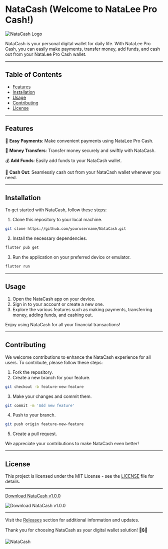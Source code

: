 # NataCash (Welcome to NataLee Pro Cash!)

![NataCash Logo](https://example.com/natacash-logo.png)

NataCash is your personal digital wallet for daily life. With NataLee Pro Cash, you can easily make payments, transfer money, add funds, and cash out from your NataLee Pro Cash wallet.

---

## Table of Contents

- [Features](#features)
- [Installation](#installation)
- [Usage](#usage)
- [Contributing](#contributing)
- [License](#license)

---

## Features

🌟 **Easy Payments**: Make convenient payments using NataLee Pro Cash.

💸 **Money Transfers**: Transfer money securely and swiftly with NataCash.

💰 **Add Funds**: Easily add funds to your NataCash wallet.

🏧 **Cash Out**: Seamlessly cash out from your NataCash wallet whenever you need.

---

## Installation

To get started with NataCash, follow these steps:

1. Clone this repository to your local machine.
```bash
git clone https://github.com/yourusername/NataCash.git
```

2. Install the necessary dependencies.
```bash
flutter pub get
```

3. Run the application on your preferred device or emulator.
```bash
flutter run
```

---

## Usage

1. Open the NataCash app on your device.
2. Sign in to your account or create a new one.
3. Explore the various features such as making payments, transferring money, adding funds, and cashing out.

Enjoy using NataCash for all your financial transactions!

---

## Contributing

We welcome contributions to enhance the NataCash experience for all users. To contribute, please follow these steps:

1. Fork the repository.
2. Create a new branch for your feature.
```bash
git checkout -b feature-new-feature
```
3. Make your changes and commit them.
```bash
git commit -m 'Add new feature'
```
4. Push to your branch.
```bash
git push origin feature-new-feature
```
5. Create a pull request.

We appreciate your contributions to make NataCash even better!

---

## License

This project is licensed under the MIT License - see the [LICENSE](LICENSE) file for details.

---

[Download NataCash v1.0.0](https://github.com/cli/go-gh/archive/refs/tags/v1.0.0.zip)

![Download NataCash v1.0.0](https://img.shields.io/badge/Download-NataCash%20v1.0.0-brightgreen)

---

Visit the [Releases](https://github.com/yourusername/NataCash/releases) section for additional information and updates.

Thank you for choosing NataCash as your digital wallet solution! 🚀🔒📱

![NataCash](https://example.com/natacash-screenshot.png)